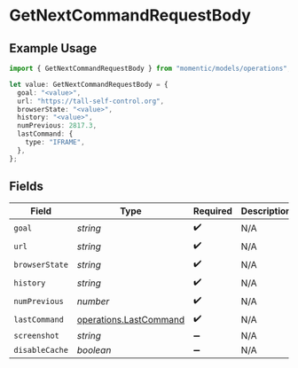 # GetNextCommandRequestBody

## Example Usage

```typescript
import { GetNextCommandRequestBody } from "momentic/models/operations";

let value: GetNextCommandRequestBody = {
  goal: "<value>",
  url: "https://tall-self-control.org",
  browserState: "<value>",
  history: "<value>",
  numPrevious: 2817.3,
  lastCommand: {
    type: "IFRAME",
  },
};
```

## Fields

| Field                                                            | Type                                                             | Required                                                         | Description                                                      |
| ---------------------------------------------------------------- | ---------------------------------------------------------------- | ---------------------------------------------------------------- | ---------------------------------------------------------------- |
| `goal`                                                           | *string*                                                         | :heavy_check_mark:                                               | N/A                                                              |
| `url`                                                            | *string*                                                         | :heavy_check_mark:                                               | N/A                                                              |
| `browserState`                                                   | *string*                                                         | :heavy_check_mark:                                               | N/A                                                              |
| `history`                                                        | *string*                                                         | :heavy_check_mark:                                               | N/A                                                              |
| `numPrevious`                                                    | *number*                                                         | :heavy_check_mark:                                               | N/A                                                              |
| `lastCommand`                                                    | [operations.LastCommand](../../models/operations/lastcommand.md) | :heavy_check_mark:                                               | N/A                                                              |
| `screenshot`                                                     | *string*                                                         | :heavy_minus_sign:                                               | N/A                                                              |
| `disableCache`                                                   | *boolean*                                                        | :heavy_minus_sign:                                               | N/A                                                              |